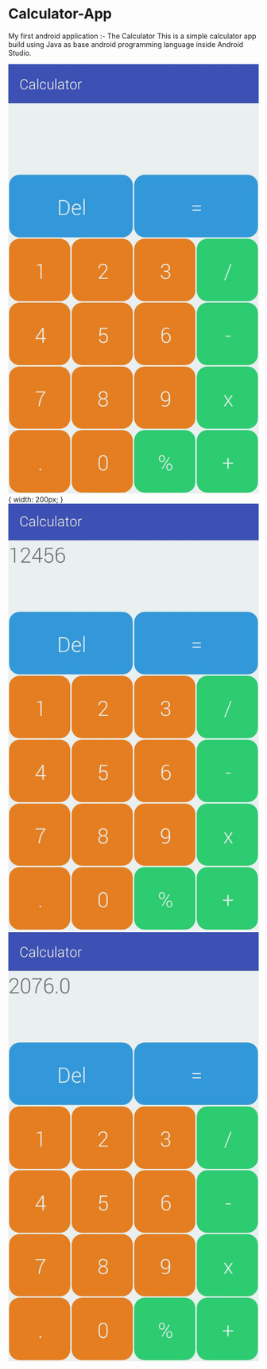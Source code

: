 # Calculator-App
My first android application :- The Calculator
This is a simple calculator app build using Java as base android programming language inside Android Studio. 

![Img1](image1.jpeg){ width: 200px; }
![Img2](image2.jpeg)
![Img3](image3.jpeg)
